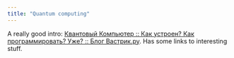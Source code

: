 ```yaml
---
title: "Quantum computing"
---
```


A really good intro: [Квантовый Компьютер :: Как устроен? Как программировать? Уже? :: Блог Вастрик.ру](https://vas3k.ru/blog/quantum_computing/). Has some links to interesting stuff.
